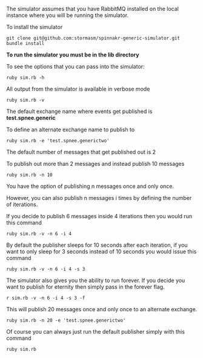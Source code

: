 The simulator assumes that you have RabbitMQ installed on the local
instance where you will be running the simulator.

To install the simulator

```
git clone git@github.com:stormasm/spinnakr-generic-simulator.git
bundle install
```

**To run the simulator you must be in the lib directory**

To see the options that you can pass into the simulator:

```
ruby sim.rb -h
```

All output from the simulator is available in verbose mode

```
ruby sim.rb -v
```

The default exchange name where events get published is **test.spnee.generic**

To define an alternate exchange name to publish to

```
ruby sim.rb -e 'test.spnee.generictwo'
```

The default number of messages that get published out is 2

To publish out more than 2 messages and instead publish 10 messages

```
ruby sim.rb -n 10
```

You have the option of publishing n messages once and only once.

However, you can also publish n messages i times by defining the number of iterations.

If you decide to publish 6 messages inside 4 iterations then you would run this command

```
ruby sim.rb -v -n 6 -i 4
```

By default the publisher sleeps for 10 seconds after each iteration, if you want to only
sleep for 3 seconds instead of 10 seconds you would issue this command

```
ruby sim.rb -v -n 6 -i 4 -s 3
```

The simulator also gives you the ability to run forever.  If you decide you want to publish for
eternity then simply pass in the forever flag.

```
r sim.rb -v -n 6 -i 4 -s 3 -f
```

This will publish 20 messages once and only once to an alternate exchange.

```
ruby sim.rb -n 20 -e 'test.spnee.generictwo'
```

Of course you can always just run the default publisher simply with this command

```
ruby sim.rb
```
